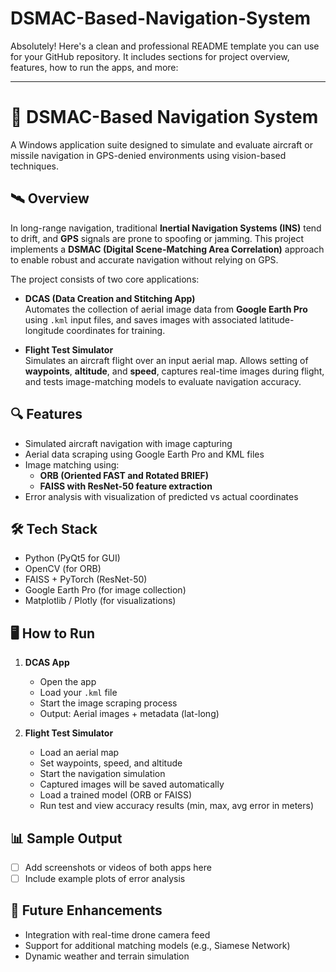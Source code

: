 # DSMAC-Based-Navigation-System

Absolutely! Here's a clean and professional README template you can use for your GitHub repository. It includes sections for project overview, features, how to run the apps, and more:

---

# 🚀 DSMAC-Based Navigation System

A Windows application suite designed to simulate and evaluate aircraft or missile navigation in GPS-denied environments using vision-based techniques.

## 🛰️ Overview

In long-range navigation, traditional **Inertial Navigation Systems (INS)** tend to drift, and **GPS** signals are prone to spoofing or jamming. This project implements a **DSMAC (Digital Scene-Matching Area Correlation)** approach to enable robust and accurate navigation without relying on GPS.

The project consists of two core applications:

- **DCAS (Data Creation and Stitching App)**  
  Automates the collection of aerial image data from **Google Earth Pro** using `.kml` input files, and saves images with associated latitude-longitude coordinates for training.

- **Flight Test Simulator**  
  Simulates an aircraft flight over an input aerial map. Allows setting of **waypoints**, **altitude**, and **speed**, captures real-time images during flight, and tests image-matching models to evaluate navigation accuracy.

## 🔍 Features

- Simulated aircraft navigation with image capturing
- Aerial data scraping using Google Earth Pro and KML files
- Image matching using:
  - **ORB (Oriented FAST and Rotated BRIEF)**
  - **FAISS with ResNet-50 feature extraction**
- Error analysis with visualization of predicted vs actual coordinates

## 🛠️ Tech Stack

- Python (PyQt5 for GUI)
- OpenCV (for ORB)
- FAISS + PyTorch (ResNet-50)
- Google Earth Pro (for image collection)
- Matplotlib / Plotly (for visualizations)

## 🖥️ How to Run

1. **DCAS App**  
   - Open the app  
   - Load your `.kml` file  
   - Start the image scraping process  
   - Output: Aerial images + metadata (lat-long)

2. **Flight Test Simulator**  
   - Load an aerial map  
   - Set waypoints, speed, and altitude  
   - Start the navigation simulation  
   - Captured images will be saved automatically  
   - Load a trained model (ORB or FAISS)  
   - Run test and view accuracy results (min, max, avg error in meters)

## 📊 Sample Output

- [ ] Add screenshots or videos of both apps here
- [ ] Include example plots of error analysis

## 📌 Future Enhancements

- Integration with real-time drone camera feed
- Support for additional matching models (e.g., Siamese Network)
- Dynamic weather and terrain simulation

